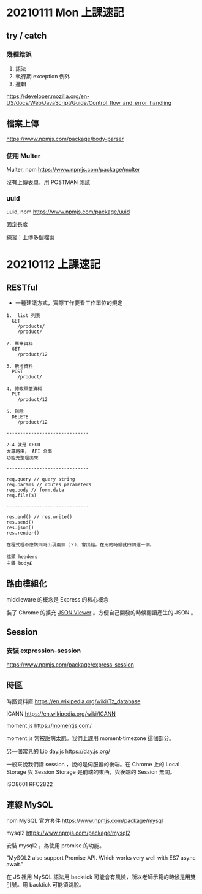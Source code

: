 # 20210111 Mon 上課速記

## try / catch

### 幾種錯誤

1. 語法
2. 執行期 exception 例外
3. 邏輯

https://developer.mozilla.org/en-US/docs/Web/JavaScript/Guide/Control_flow_and_error_handling

## 檔案上傳

https://www.npmjs.com/package/body-parser

### 使用 Multer

Multer, npm
https://www.npmjs.com/package/multer

沒有上傳表單，用 POSTMAN 測試

### uuid

uuid, npm
https://www.npmjs.com/package/uuid

固定長度

練習：上傳多個檔案

# 20210112 上課速記

## RESTful

- 一種建議方式，實際工作要看工作單位的規定

```
1.  list 列表
  GET
    /products/
    /product/

2. 單筆資料
  GET
    /product/12

3. 新增資料
  POST
    /product/

4. 修改單筆資料
  PUT
    /product/12

5. 刪除
  DELETE
    /product/12

------------------------------

2~4 就是 CRUD
大專路由， API 介面
功能先整理出來

------------------------------

req.query // query string
req.params // routes parameters
req.body // form.data
req.file(s)

------------------------------

res.end() // res.write()
res.send()
res.json()
res.render()

在程式裡不應該同時出現兩個（？），會出錯。在用的時候就四個選一個。

檔頭 headers
主體 body£

```

## 路由模組化

middleware 的概念是 Express 的核心概念

裝了 Chrome 的擴充 [JSON Viewer](https://chrome.google.com/webstore/detail/json-viewer/gbmdgpbipfallnflgajpaliibnhdgobh/related?utm_source=chrome-ntp-icon) 。方便自己開發的時候閱讀產生的 JSON 。

## Session

### 安裝 expression-session

https://www.npmjs.com/package/express-session

## 時區

時區資料庫
https://en.wikipedia.org/wiki/Tz_database

ICANN
https://en.wikipedia.org/wiki/ICANN

moment.js
https://momentjs.com/

moment.js 常被詬病太肥。我們上課用 moment-timezone 這個部分。

另一個常見的 Lib
day.js
https://day.js.org/

一般來說我們講 session ，說的是伺服器的後端。在 Chrome 上的 Local Storage 與 Session Storage 是前端的東西，與後端的 Session 無關。

ISO8601
RFC2822

## 連線 MySQL

npm MySQL 官方套件
https://www.npmjs.com/package/mysql

mysql2
https://www.npmjs.com/package/mysql2

安裝 mysql2 ，為使用 promise 的功能。

"MySQL2 also support Promise API. Which works very well with ES7 async await."

在 JS 裡用 MySQL 語法用 backtick 可能會有風險，所以老師示範的時候是用雙引號。用 backtick 可能須跳脫。
